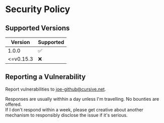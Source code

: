 # Security Policy

## Supported Versions


| Version   | Supported          |
| -------   | ------------------ |
| 1.0.0     | :white_check_mark: |
| <=v0.15.3 | :x:                |

## Reporting a Vulnerability

Report vulnerabilities to joe-github@cursive.net.

Responses are usually withhin a day unless I'm travelling.  No bounties are offered.  
If I don't respond within a week, please get creative about another mechanism to responsibly disclose the issue if it's serious.
